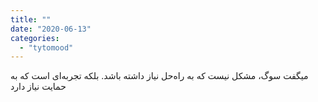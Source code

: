 ```yaml
---
title: ""
date: "2020-06-13"
categories: 
  - "tytomood"
---
```


میگفت سوگ، مشکل نیست که به راه‌حل نیاز داشته باشد. بلکه تجربه‌ای است که به حمایت نیاز دارد
